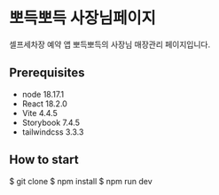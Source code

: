 # 뽀득뽀득 사장님페이지

셀프세차장 예약 앱 뽀득뽀득의 사장님 매장관리 페이지입니다.

## Prerequisites

- node 18.17.1
- React 18.2.0
- Vite 4.4.5
- Storybook 7.4.5
- tailwindcss 3.3.3

## How to start

$ git clone
$ npm install
$ npm run dev
